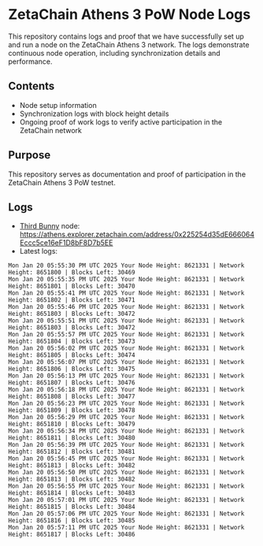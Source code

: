 # ZetaChain Athens 3 PoW Node Logs
This repository contains logs and proof that we have successfully set up and run a node on the ZetaChain Athens 3 network. The logs demonstrate continuous node operation, including synchronization details and performance.

## Contents
- Node setup information
- Synchronization logs with block height details
- Ongoing proof of work logs to verify active participation in the ZetaChain network

## Purpose
This repository serves as documentation and proof of participation in the ZetaChain Athens 3 PoW testnet.

## Logs

- [Third Bunny](https://thirdbunny.xyz/) node: https://athens.explorer.zetachain.com/address/0x225254d35dE666064Eccc5ce16eF1D8bF8D7b5EE
- Latest logs:
```
Mon Jan 20 05:55:30 PM UTC 2025 Your Node Height: 8621331 | Network Height: 8651800 | Blocks Left: 30469
Mon Jan 20 05:55:35 PM UTC 2025 Your Node Height: 8621331 | Network Height: 8651801 | Blocks Left: 30470
Mon Jan 20 05:55:41 PM UTC 2025 Your Node Height: 8621331 | Network Height: 8651802 | Blocks Left: 30471
Mon Jan 20 05:55:46 PM UTC 2025 Your Node Height: 8621331 | Network Height: 8651803 | Blocks Left: 30472
Mon Jan 20 05:55:51 PM UTC 2025 Your Node Height: 8621331 | Network Height: 8651803 | Blocks Left: 30472
Mon Jan 20 05:55:57 PM UTC 2025 Your Node Height: 8621331 | Network Height: 8651804 | Blocks Left: 30473
Mon Jan 20 05:56:02 PM UTC 2025 Your Node Height: 8621331 | Network Height: 8651805 | Blocks Left: 30474
Mon Jan 20 05:56:07 PM UTC 2025 Your Node Height: 8621331 | Network Height: 8651806 | Blocks Left: 30475
Mon Jan 20 05:56:13 PM UTC 2025 Your Node Height: 8621331 | Network Height: 8651807 | Blocks Left: 30476
Mon Jan 20 05:56:18 PM UTC 2025 Your Node Height: 8621331 | Network Height: 8651808 | Blocks Left: 30477
Mon Jan 20 05:56:23 PM UTC 2025 Your Node Height: 8621331 | Network Height: 8651809 | Blocks Left: 30478
Mon Jan 20 05:56:29 PM UTC 2025 Your Node Height: 8621331 | Network Height: 8651810 | Blocks Left: 30479
Mon Jan 20 05:56:34 PM UTC 2025 Your Node Height: 8621331 | Network Height: 8651811 | Blocks Left: 30480
Mon Jan 20 05:56:39 PM UTC 2025 Your Node Height: 8621331 | Network Height: 8651812 | Blocks Left: 30481
Mon Jan 20 05:56:45 PM UTC 2025 Your Node Height: 8621331 | Network Height: 8651813 | Blocks Left: 30482
Mon Jan 20 05:56:50 PM UTC 2025 Your Node Height: 8621331 | Network Height: 8651813 | Blocks Left: 30482
Mon Jan 20 05:56:55 PM UTC 2025 Your Node Height: 8621331 | Network Height: 8651814 | Blocks Left: 30483
Mon Jan 20 05:57:01 PM UTC 2025 Your Node Height: 8621331 | Network Height: 8651815 | Blocks Left: 30484
Mon Jan 20 05:57:06 PM UTC 2025 Your Node Height: 8621331 | Network Height: 8651816 | Blocks Left: 30485
Mon Jan 20 05:57:11 PM UTC 2025 Your Node Height: 8621331 | Network Height: 8651817 | Blocks Left: 30486
```
